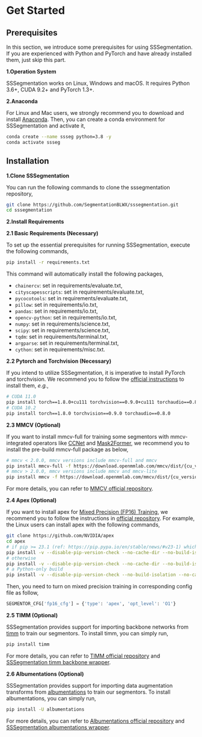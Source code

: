 # Get Started


## Prerequisites

In this section, we introduce some prerequisites for using SSSegmentation. 
If you are experienced with Python and PyTorch and have already installed them, just skip this part.

**1.Operation System**

SSSegmentation works on Linux, Windows and macOS. It requires Python 3.6+, CUDA 9.2+ and PyTorch 1.3+.

**2.Anaconda**

For Linux and Mac users, we strongly recommend you to download and install [Anaconda](https://docs.conda.io/en/latest/miniconda.html).
Then, you can create a conda environment for SSSegmentation and activate it,

```sh
conda create --name ssseg python=3.8 -y
conda activate ssseg
```


## Installation

**1.Clone SSSegmentation**

You can run the following commands to clone the sssegmentation repository,

```sh 
git clone https://github.com/SegmentationBLWX/sssegmentation.git
cd sssegmentation
```

**2.Install Requirements**

**2.1 Basic Requirements (Necessary)**

To set up the essential prerequisites for running SSSegmentation, execute the following commands,

```sh
pip install -r requirements.txt
```

This command will automatically install the following packages,

- `chainercv`: set in requirements/evaluate.txt,
- `cityscapesscripts`: set in requirements/evaluate.txt,
- `pycocotools`: set in requirements/evaluate.txt,
- `pillow`: set in requirements/io.txt,
- `pandas`: set in requirements/io.txt,
- `opencv-python`: set in requirements/io.txt,
- `numpy`: set in requirements/science.txt,
- `scipy`: set in requirements/science.txt,
- `tqdm`: set in requirements/terminal.txt,
- `argparse`: set in requirements/terminal.txt,
- `cython`: set in requirements/misc.txt.

**2.2 Pytorch and Torchvision (Necessary)**

If you intend to utilize SSSegmentation, it is imperative to install PyTorch and torchvision. 
We recommend you to follow the [official instructions](https://pytorch.org/get-started/previous-versions/) to install them, *e.g.*,

```sh
# CUDA 11.0
pip install torch==1.8.0+cu111 torchvision==0.9.0+cu111 torchaudio==0.8.0 -f https://download.pytorch.org/whl/torch_stable.html
# CUDA 10.2
pip install torch==1.8.0 torchvision==0.9.0 torchaudio==0.8.0
```

**2.3 MMCV (Optional)**

If you want to install mmcv-full for training some segmentors with mmcv-integrated operators like [CCNet](https://arxiv.org/pdf/1811.11721.pdf) and [Mask2Former](https://arxiv.org/pdf/2112.01527.pdf), we recommend you to install the pre-build mmcv-full package as below,

```sh
# mmcv < 2.0.0, mmcv versions include mmcv-full and mmcv
pip install mmcv-full -f https://download.openmmlab.com/mmcv/dist/{cu_version}/{torch_version}/index.html
# mmcv > 2.0.0, mmcv versions include mmcv and mmcv-lite
pip install mmcv -f https://download.openmmlab.com/mmcv/dist/{cu_version}/{torch_version}/index.html
```

For more details, you can refer to [MMCV official repository](https://github.com/open-mmlab/mmcv).

**2.4 Apex (Optional)**

If you want to install apex for [Mixed Precision (FP16) Training](https://arxiv.org/pdf/1710.03740.pdf), we recommend you to follow the instructions in [official repository](https://github.com/NVIDIA/apex).
For example, the Linux users can install apex with the following commands,

```sh
git clone https://github.com/NVIDIA/apex
cd apex
# if pip >= 23.1 (ref: https://pip.pypa.io/en/stable/news/#v23-1) which supports multiple `--config-settings` with the same key... 
pip install -v --disable-pip-version-check --no-cache-dir --no-build-isolation --config-settings "--build-option=--cpp_ext" --config-settings "--build-option=--cuda_ext" ./
# otherwise
pip install -v --disable-pip-version-check --no-cache-dir --no-build-isolation --global-option="--cpp_ext" --global-option="--cuda_ext" ./
# a Python-only build
pip install -v --disable-pip-version-check --no-build-isolation --no-cache-dir ./
```

Then, you need to turn on mixed precision training in corresponding config file as follow,

```python
SEGMENTOR_CFG['fp16_cfg'] = {'type': 'apex', 'opt_level': 'O1'}
```

**2.5 TIMM (Optional)**

SSSegmentation provides support for importing backbone networks from [timm](https://github.com/huggingface/pytorch-image-models) to train our segmentors. To install timm, you can simply run,

```sh
pip install timm
```

For more details, you can refer to [TIMM official repository](https://github.com/huggingface/pytorch-image-models) and [SSSegmentation timm backbone wrapper](https://github.com/SegmentationBLWX/sssegmentation/blob/main/ssseg/modules/models/backbones/timmwrapper.py).

**2.6 Albumentations (Optional)**

SSSegmentation provides support for importing data augmentation transforms from [albumentations](https://github.com/albumentations-team/albumentations) to train our segmentors. To install albumentations, you can simply run,

```sh
pip install -U albumentations
```

For more details, you can refer to [Albumentations official repository](https://github.com/albumentations-team/albumentations) and [SSSegmentation albumentations wrapper](https://github.com/SegmentationBLWX/sssegmentation/blob/main/ssseg/modules/datasets/pipelines/transforms.py).